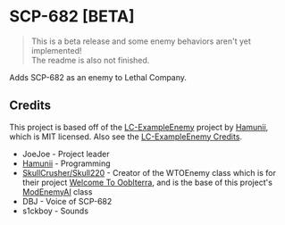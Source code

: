 # SCP-682 [BETA]

> This is a beta release and some enemy behaviors aren't yet implemented!  
> The readme is also not finished.

Adds SCP-682 as an enemy to Lethal Company.

## Credits

This project is based off of the [LC-ExampleEnemy](https://github.com/Hamunii/LC-ExampleEnemy) project by [Hamunii](https://github.com/Hamunii), which is MIT licensed. Also see the [LC-ExampleEnemy Credits](https://github.com/Hamunii/LC-ExampleEnemy?tab=readme-ov-file#credits).

- JoeJoe - Project leader
- [Hamunii](https://github.com/Hamunii) - Programming
- [SkullCrusher/Skull220](https://github.com/Skull220) - Creator of the WTOEnemy class which is for their project [Welcome To Ooblterra](https://thunderstore.io/c/lethal-company/p/Skeleton_Studios/Welcome_To_Ooblterra/), and is the base of this project's [ModEnemyAI](https://github.com/Hamunii/LC-SCP-682-Enemy/tree/main/Plugin/src/Enemy/ModEnemyAI) class
- DBJ - Voice of SCP-682
- s1ckboy - Sounds
